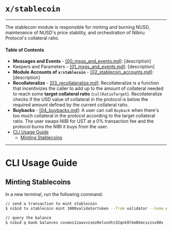 # `x/stablecoin`        <!-- omit in toc -->

*******
The stablecoin module is responsible for minting and burning NUSD, maintenance of NUSD's price stability, and orchestration of Nibiru Protocol's collateral ratio.

#### Table of Contents
- **Messages and Events** - [[00_msgs_and_events.md]](00_msgs_and_events.md): [description]
- Keepers and Parameters - [[01_msgs_and_events.md]](01_msgs_and_events.md): [description]
- **Module Accounts of `x/stablecoin`** - [[02_stablecoin_accounts.md]](02_stablecoin_accounts.md): [description]
- **Recollateralize** - [[03_recollateralize.md]](03_recollateralize.md): Recollateralize is a function that incentivizes the caller to add up to the amount of collateral needed to reach some **target collateral ratio** (`collRatioTarget`). Recollateralize checks if the USD value of collateral in the protocol is below the required amount defined by the current collateral ratio.
- **Buybacks** - [[04_buybacks.md]](04_buybacks.md): A user can call `Buyback` when there's too much collateral in the protocol according to the target collateral ratio. The user swaps NIBI for UST at a 0% transaction fee and the protocol burns the NIBI it buys from the user.
- [CLI Usage Guide](#cli-usage-guide)
  - [Minting Stablecoins](#minting-stablecoins)


---

# CLI Usage Guide

## Minting Stablecoins

In a new terminal, run the following command:

```sh
// send a transaction to mint stablecoin
$ nibid tx stablecoin mint 1000validatortoken --from validator --home data/localnet --chain-id localnet

// query the balance
$ nibid q bank balances cosmos1zaavvzxez0elundtn32qnk9lkm8kmcszzsv80v
